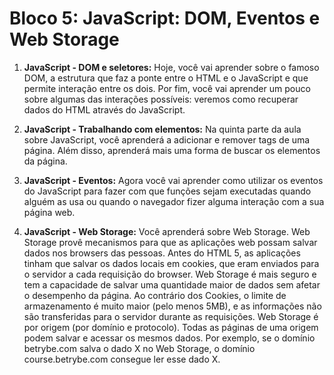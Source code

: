# Bloco 5: JavaScript: DOM, Eventos e Web Storage

1. **JavaScript - DOM e seletores:** Hoje, você vai aprender sobre o famoso DOM, a estrutura que faz a ponte entre o HTML e o JavaScript e que permite interação entre os dois. Por fim, você vai aprender um pouco sobre algumas das interações possíveis: veremos como recuperar dados do HTML através do JavaScript.

2. **JavaScript - Trabalhando com elementos:** Na quinta parte da aula sobre JavaScript, você aprenderá a adicionar e remover tags de uma página.
Além disso, aprenderá mais uma forma de buscar os elementos da página.

3. **JavaScript - Eventos:** Agora você vai aprender como utilizar os eventos do JavaScript para fazer com que funções sejam executadas quando alguém as usa ou quando o navegador fizer alguma interação com a sua página web.

4. **JavaScript - Web Storage:** Você aprenderá sobre Web Storage. Web Storage provê mecanismos para que as aplicações web possam salvar dados nos browsers das pessoas.
Antes do HTML 5, as aplicações tinham que salvar os dados locais em cookies, que eram enviados para o servidor a cada requisição do browser. Web Storage é mais seguro e tem a capacidade de salvar uma quantidade maior de dados sem afetar o desempenho da página.
Ao contrário dos Cookies, o limite de armazenamento é muito maior (pelo menos 5MB), e as informações não são transferidas para o servidor durante as requisições.
Web Storage é por origem (por domínio e protocolo). Todas as páginas de uma origem podem salvar e acessar os mesmos dados. Por exemplo, se o domínio betrybe.com salva o dado X no Web Storage, o domínio course.betrybe.com consegue ler esse dado X.
